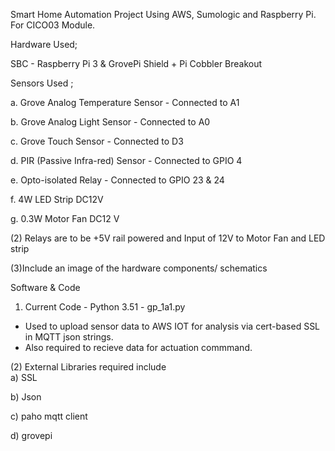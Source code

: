 Smart Home Automation Project Using AWS, Sumologic and Raspberry Pi. For CICO03 Module.

Hardware Used;

SBC - Raspberry Pi 3 & GrovePi Shield + Pi Cobbler Breakout 

Sensors Used ;

a.  Grove Analog Temperature Sensor - Connected to A1 

b. 	Grove Analog Light Sensor - Connected to A0 
 
c.	Grove Touch Sensor - Connected to D3 

d.	PIR (Passive Infra-red) Sensor - Connected to GPIO 4 

e.	Opto-isolated Relay - Connected to GPIO 23 & 24 

f.	4W LED Strip DC12V 

g.	0.3W Motor Fan DC12 V 



(2) Relays are to be +5V rail powered and Input of 12V to Motor Fan and LED strip 

(3)Include an image of the hardware components/ schematics

Software & Code
1.	Current Code - Python 3.51 - gp_1a1.py 

 - Used to upload sensor data to AWS IOT for analysis via cert-based SSL in MQTT json strings. 
 - Also required to recieve data for actuation commmand.


(2) External Libraries required include  
a) SSL 

b) Json 

c) paho mqtt client 

d) grovepi 
